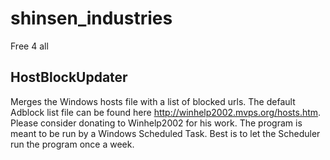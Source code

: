 # shinsen_industries
Free 4 all

## HostBlockUpdater ##
Merges the Windows hosts file with a list of blocked urls.
The default Adblock list file can be found here http://winhelp2002.mvps.org/hosts.htm. Please consider donating to Winhelp2002 for his work.
The program is meant to be run by a Windows Scheduled Task. Best is to let the Scheduler run the program once a week.
